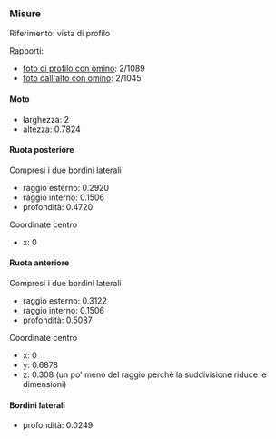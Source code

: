 ### Misure

Riferimento: vista di profilo

Rapporti:

* [foto di profilo con omino](http://www.turbosquid.com/HDView/index.cfm/ID/578347/r/3/i/6): 2/1089
* [foto dall'alto con omino](http://collider.com/wp-content/uploads/concept-artwork-Tron-Legacy-7.jpg): 2/1045

#### Moto

* larghezza: 2
* altezza: 0.7824

#### Ruota posteriore

Compresi i due bordini laterali

* raggio esterno: 0.2920
* raggio interno: 0.1506
* profondità: 0.4720

Coordinate centro

* x: 0

#### Ruota anteriore

Compresi i due bordini laterali

* raggio esterno: 0.3122
* raggio interno: 0.1506
* profondità: 0.5087

Coordinate centro

* x: 0
* y: 0.6878
* z: 0.308 (un po' meno del raggio perchè la suddivisione riduce le dimensioni)

#### Bordini laterali

* profondità: 0.0249
